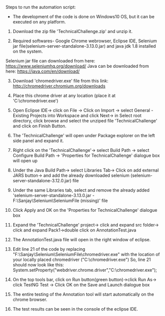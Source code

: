 Steps to run the automation script:

* The development of the code is done on Windows10 OS, but it can be executed on any platform.

1. Download the zip file 'TechnicalChallenge.zip' and unzip it.

2. Required softwares- Google Chrome webrowser, Eclipse IDE, Selenium jar file(selenium-server-standalone-3.13.0.jar) and java jdk 1.8 installed on the system.

Selenium jar file can downloaded from here: https://www.seleniumhq.org/download/
Java can be downloaded from here: https://java.com/en/download/

3. Download 'chromedriver.exe' file from this link: http://chromedriver.chromium.org/downloads

4. Place this chrome driver at any location (place it at 'C:\chromedriver.exe')

5. Open Eclipse IDE-> click on File -> Click on Import -> select General - Existing Projects into Workspace and click Next-> in Select root directory, click browse and select the unziped file 'TechnicalChallenge' and click on Finish Button.

6. The 'TechnicalChallenge' will open under Package explorer on the left side panel and expand it.

7. Right click on the 'TechnicalChallenge'-> select Build Path -> select Configure Build Path -> 'Properties for TechnicalChallenge' dialogue box will open up

8. Under the Java Build Path-> select Libraries Tab-> Click on add external JARS button-> and add the already downloaded selenium (selenium-server-standalone-3.12.0.jar) file

9. Under the same Libraries tab, select and remove the already added 'selenium-server-standalone-3.13.0.jar - F:\Sanjay\Selenium\SeleniumFile (missing)' file

10. Click Apply and OK on the 'Properties for TechnicalChallenge' dialogue box

11. Expand the 'TechnicalChallenge' project-> click and expand src folder-> click and expand Pack1->double click on AnnotationTest.java

12. The AnnotationTest.java file will open in the right window of eclipse.

13. Edit line 21 of the code by replacing "F:\\Sanjay\\Selenium\\SeleniumFile\\chromedriver.exe" with the location of your locally placed chromedriver ("C:\\chromedriver.exe")
    So, line 21 should now look like this:  System.setProperty("webdriver.chrome.driver","C:\\chromedriver.exe");

14. On the top tools bar, click on Run button(green button)->click Run As-> click TestNG Test -> Click OK on the Save and Launch dialogue box

15. The entire testing of the Annotation tool will start automatically on the chrome browser.

16. The test results can be seen in the console of the eclipse IDE.
